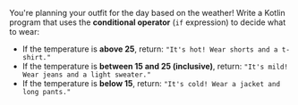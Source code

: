 You're planning your outfit for the 
day based on the weather! Write a Kotlin program 
that uses the **conditional operator** (`if` expression) 
to decide what to wear:

- If the temperature is **above 25**, return: `"It's hot! Wear shorts and a t-shirt."`
- If the temperature is **between 15 and 25 (inclusive)**, return: `"It's mild! Wear jeans and a light sweater."`
- If the temperature is **below 15**, return: `"It's cold! Wear a jacket and long pants."`
